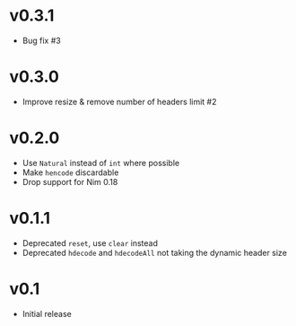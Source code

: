 # v0.3.1

* Bug fix #3

# v0.3.0

* Improve resize & remove number of headers limit #2

# v0.2.0

* Use `Natural` instead of `int` where possible
* Make `hencode` discardable
* Drop support for Nim 0.18

# v0.1.1

* Deprecated `reset`, use `clear` instead
* Deprecated `hdecode` and `hdecodeAll`
  not taking the dynamic header size

# v0.1

* Initial release
